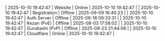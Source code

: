 | 2025-10-10 19:42:47 | Website | Online | 2025-10-10 19:42:47 |
| 2025-10-10 19:42:47 | Registration | Offline | 2025-09-09 16:40:23 |
| 2025-10-10 19:42:47 | Auth Server | Offline | 2025-08-18 09:33:31 |
| 2025-10-10 19:42:47 | Kezan (PvE) | Offline | 2025-08-03 17:58:02 |
| 2025-10-10 19:42:47 | Gurubashi (PvP) | Offline | 2025-08-23 21:44:06 |
| 2025-10-10 19:42:47 | Cloudflare | Online | 2025-10-10 19:42:47 |
